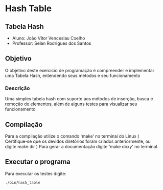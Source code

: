 # Hash Table
## Tabela Hash

- Aluno: João Vítor Venceslau Coelho
- Professor: Selan Rodrigues dos Santos 

## Objetivo
O objetivo deste exercı́cio de programação é compreender e implementar uma Tabela Hash, entendendo seus métodos e seu funcionamento

### Descrição
Uma simples tabela hash com suporte aos métodos de inserção, busca e remoção de elementos, além de alguns testes para visualizar seu funcionamento

## Compilação

Para a compilação utilize o comando 'make' no terminal do Linux ( Certifique-se que os devidos diretórios foram criados anteriormente, ou digite make dir )
Para gerar a documentação digite 'make doxy' no terminal.

## Executar o programa
Para executar os testes digite:

	./bin/hash_table

